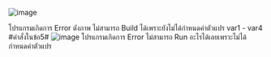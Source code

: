 ![image](https://github.com/ThanaloekKaisai/03376836-OOP-2566-Lab-04/assets/144195683/87e46e86-df93-490a-a17a-20d70f93ff83)

โปรแกรมเกิดการ Error ดังภาพ ไม่สามารถ Build ได้เพราะยังไม่ได้กำหนดค่าตัวแปร var1 - var4
#คำสั่งในข้อ5#
![image](https://github.com/ThanaloekKaisai/03376836-OOP-2566-Lab-04/assets/144195683/985cae96-fb48-4750-9a93-24a1e983398f)
โปรแกรมเกิดการ Error ไม่สามารถ Run อะไรได้เลยเพราะไม่ได้กำหนดค่าตัวแปร
